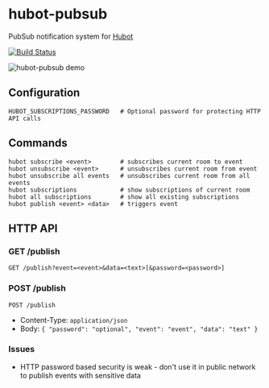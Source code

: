 hubot-pubsub
============

PubSub notification system for [Hubot](https://github.com/github/hubot)

[![Build Status](https://travis-ci.org/spajus/hubot-pubsub.png?branch=master)](https://travis-ci.org/spajus/hubot-pubsub)

![hubot-pubsub demo](https://dl.dropboxusercontent.com/u/176100/opensource/hubot-pubsub.gif)

## Configuration
  
    HUBOT_SUBSCRIPTIONS_PASSWORD   # Optional password for protecting HTTP API calls
    
## Commands

    hubot subscribe <event>        # subscribes current room to event
    hubot unsubscribe <event>      # unsubscribes current room from event
    hubot unsubscribe all events   # unsubscribes current room from all events
    hubot subscriptions            # show subscriptions of current room
    hubot all subscriptions        # show all existing subscriptions
    hubot publish <event> <data>   # triggers event
    
## HTTP API

### GET /publish

    GET /publish?event=<event>&data=<text>[&password=<password>]
    

### POST /publish

    POST /publish 
    
  - Content-Type: `application/json` 
  - Body: `{ "password": "optional", "event": "event", "data": "text" }`
  

### Issues

- HTTP password based security is weak - don't use it in public network to publish events with sensitive data
